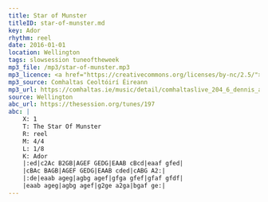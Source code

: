 ```yaml
---
title: Star of Munster
titleID: star-of-munster.md
key: Ador
rhythm: reel
date: 2016-01-01
location: Wellington
tags: slowsession tuneoftheweek
mp3_file: /mp3/star-of-munster.mp3
mp3_licence: <a href="https://creativecommons.org/licenses/by-nc/2.5/">CC-BY-NC-2.5</a>
mp3_source: Comhaltas Ceoltóirí Éireann
mp3_url: https://comhaltas.ie/music/detail/comhaltaslive_204_6_dennis_alexander/
source: Wellington
abc_url: https://thesession.org/tunes/197
abc: |
    X: 1
    T: The Star Of Munster
    R: reel
    M: 4/4
    L: 1/8
    K: Ador
    |:ed|c2Ac B2GB|AGEF GEDG|EAAB cBcd|eaaf gfed|
    |cBAc BAGB|AGEF GEDG|EAAB cded|cABG A2:|
    |:de|eaab ageg|agbg agef|gfga gfef|gfaf gfdf|
    |eaab ageg|agbg agef|g2ge a2ga|bgaf ge:|
---
```

